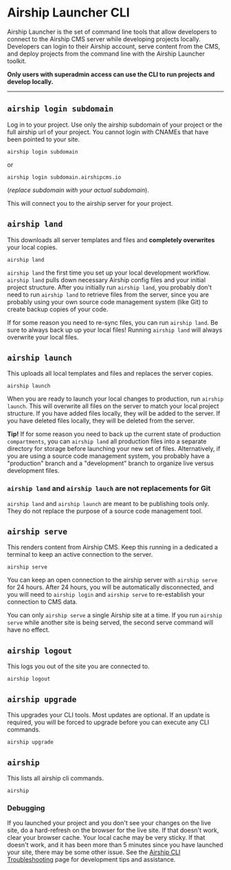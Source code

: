 # Airship Launcher CLI
Airship Launcher is the set of command line tools that allow developers to connect to the Airship CMS server while developing projects locally. Developers can login to their Airship account, serve content from the CMS, and deploy projects from the command line with the Airship Launcher toolkit.

**Only users with superadmin access can use the CLI to run projects and develop locally.**

---

## `airship login subdomain`
Log in to your project. Use only the airship subdomain of your project or the full airship url of your project. You cannot login with CNAMEs that have been pointed to your site.
```
airship login subdomain
```
or
```
airship login subdomain.airshipcms.io
```
(_replace subdomain with your actual subdomain_). 

This will connect you to the airship server for your project.

## `airship land`
This downloads all server templates and files and **completely overwrites** your local copies.
```
airship land
```
`airship land` the first time you set up your local development workflow. `airship land` pulls down necessary Airship config files and your initial project structure. After you initially run `airship land`, you probably don't need to run `airship land` to retrieve files from the server, since you are probably using your own source code management system (like Git) to create backup copies of your code.

If for some reason you need to re-sync files, you can run `airship land`. Be sure to always back up up your local files! Running `airship land` will always overwrite your local files.

## `airship launch`
This uploads all local templates and files and replaces the server copies.
```
airship launch
```

When you are ready to launch your local changes to production, run `airship launch`. This will overwrite all files on the server to match your local project structure. If you have added files locally, they will be added to the server. If you have deleted files locally, they will be deleted from the server.

**Tip!** If for some reason you need to back up the current state of production `compartments`, you can `airship land` all production files into a separate directory for storage before launching your new set of files. Alternatively, if you are using a source code management system, you probably have a "production" branch and a "development" branch to organize live versus development files.

### `airship land` and `airship lauch` are not replacements for Git
`airship land` and `airship launch` are meant to be publishing tools only. They do not replace the purpose of a source code management tool.

## `airship serve`
This renders content from Airship CMS. Keep this running in a dedicated a terminal to keep an active connection to the server.
```
airship serve
```

You can keep an open connection to the airship server with `airship serve` for 24 hours. After 24 hours, you will be automatically disconnected, and you will need to `airship login` and `airship serve` to re-establish your connection to CMS data.

You can only `airship serve` a single Airship site at a time. If you run `airship serve` while another site is being served, the second serve command will have no effect.

## `airship logout`
This logs you out of the site you are connected to.
```
airship logout
```

## `airship upgrade`
This upgrades your CLI tools. Most updates are optional. If an update is required, you will be forced to upgrade before you can execute any CLI commands.
```
airship upgrade
```

## `airship`
This lists all airship cli commands.
```
airship
```

### Debugging
If you launched your project and you don't see your changes on the live site, do a hard-refresh on the browser for the live site. If that doesn't work, clear your browser cache. Your local cache may be very sticky. If that doesn't work, and it has been more than 5 minutes since you have launched your site, there may be some other issue. See the [Airship CLI Troubleshooting](https://airshipcms.io/documentation/view/airship-cli-troubleshooting) page for development tips and assistance.
